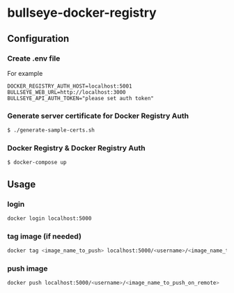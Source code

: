 # bullseye-docker-registry


## Configuration

### Create .env file

For example

```
DOCKER_REGISTRY_AUTH_HOST=localhost:5001
BULLSEYE_WEB_URL=http://localhost:3000
BULLSEYE_API_AUTH_TOKEN="please set auth token"
```

### Generate server certificate for Docker Registry Auth

```sh
$ ./generate-sample-certs.sh
```

### Docker Registry & Docker Registry Auth

```sh
$ docker-compose up
```


## Usage

### login
```sh
docker login localhost:5000
```

### tag image (if needed)
```sh
docker tag <image_name_to_push> localhost:5000/<username>/<image_name_to_push_on_remote>
```

### push image
```sh
docker push localhost:5000/<username>/<image_name_to_push_on_remote>
```
